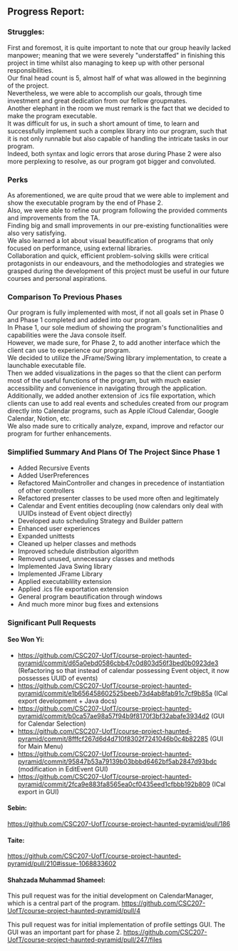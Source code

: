 ## Progress Report:

### Struggles:

First and foremost, it is quite important to note that our group heavily lacked manpower; meaning that we were severely "understaffed" in finishing this project in time whilst also managing to keep up with other personal responsibilities.\
Our final head count is 5, almost half of what was allowed in the beginning of the project.\
Nevertheless, we were able to accomplish our goals, through time investment and great dedication from our fellow groupmates.\
Another elephant in the room we must remark is the fact that we decided to make the program executable.\
It was difficult for us, in such a short amount of time, to learn and successfully implement such a complex library into our program, such that it is not only runnable but also capable of handling the intricate tasks in our program.\
Indeed, both syntax and logic errors that arose during Phase 2 were also more perplexing to resolve, as our program got bigger and convoluted.

### Perks

As aforementioned, we are quite proud that we were able to implement and show the executable program by the end of Phase 2.\
Also, we were able to refine our program following the provided comments and improvements from the TA.\
Finding big and small improvements in our pre-existing functionalities were also very satisfying.\
We also learned a lot about visual beautification of programs that only focused on performance, using external libraries.\
Collaboration and quick, efficient problem-solving skills were critical protagonists in our endeavours, and the methodologies and strategies we grasped during the development of this project must be useful in our future courses and personal aspirations.

### Comparison To Previous Phases

Our program is fully implemented with most, if not all goals set in Phase 0 and Phase 1 completed and added into our program.\
In Phase 1, our sole medium of showing the program's functionalities and capabilities were the Java console itself.\
However, we made sure, for Phase 2, to add another interface which the client can use to experience our program.\
We decided to utilize the JFrame/Swing library implementation, to create a launchable executable file.\
Then we added visualizations in the pages so that the client can perform most of the useful functions of the program, but with much easier accessibility and convenience in navigating through the application.\
Additionally, we added another extension of .ics file exportation, which clients can use to add real events and schedules created from our program directly into Calendar programs, such as Apple iCloud Calendar, Google Calendar, Notion, etc.\
We also made sure to critically analyze, expand, improve and refactor our program for further enhancements.

### Simplified Summary And Plans Of The Project Since Phase 1

- Added Recursive Events
- Added UserPreferences
- Refactored MainController and changes in precedence of instantiation of other controllers
- Refactored presenter classes to be used more often and legitimately
- Calendar and Event entities decoupling (now calendars only deal with UUIDs instead of Event object directly)
- Developed auto scheduling Strategy and Builder pattern
- Enhanced user experiences
- Expanded unittests
- Cleaned up helper classes and methods
- Improved schedule distribution algorithm
- Removed unused, unnecessary classes and methods
- Implemented Java Swing library
- Implemented JFrame Library
- Applied executablility extension
- Applied .ics file exportation extension
- General program beautification through windows
- And much more minor bug fixes and extensions

### Significant Pull Requests

#### Seo Won Yi:
- https://github.com/CSC207-UofT/course-project-haunted-pyramid/commit/d65a0ebd0586cbb47c0d803d56f3bed0b0923de3 (Refactoring so that instead of calendar possessing Event object, it now possesses UUID of events)
- https://github.com/CSC207-UofT/course-project-haunted-pyramid/commit/e1b656458602525beeb73d4ab8fab91c7cf9b85a (ICal export development + Java docs)
- https://github.com/CSC207-UofT/course-project-haunted-pyramid/commit/b0ca57ae98a57f94b9f8170f3bf32abafe3934d2 (GUI for Calendar Selection)
- https://github.com/CSC207-UofT/course-project-haunted-pyramid/commit/8fffcf267d6d4d710f8302f7241046b0c4b82285 (GUI for Main Menu)
- https://github.com/CSC207-UofT/course-project-haunted-pyramid/commit/95847b53a79139b03bbbd6462bf5ab2847d93bdc (modification in EditEvent GUI)
- https://github.com/CSC207-UofT/course-project-haunted-pyramid/commit/2fca9e883fa8565ea0cf0435eed1cfbbb192b809 (ICal export in GUI)

#### Sebin:
https://github.com/CSC207-UofT/course-project-haunted-pyramid/pull/186

#### Taite:
https://github.com/CSC207-UofT/course-project-haunted-pyramid/pull/210#issue-1068833602

#### Shahzada Muhammad Shameel:
This pull request was for the initial development on CalendarManager, which is a central part of the program.
https://github.com/CSC207-UofT/course-project-haunted-pyramid/pull/4

This pull request was for initial implementation of profile settings GUI. The GUI was an important part for phase 2.
https://github.com/CSC207-UofT/course-project-haunted-pyramid/pull/247/files




